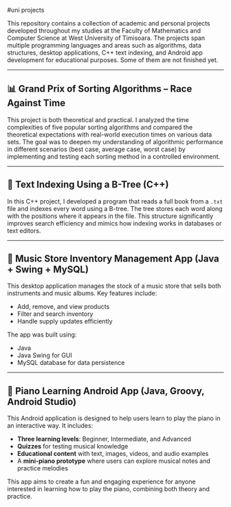 #uni projects

This repository contains a collection of academic and personal projects developed throughout my studies at the Faculty of Mathematics and Computer Science at West University of Timisoara. The projects span multiple programming languages and areas such as algorithms, data structures, desktop applications, C++ text indexing, and Android app development for educational purposes. Some of them are not finished yet.

---

## 📊 Grand Prix of Sorting Algorithms – Race Against Time

This project is both theoretical and practical. I analyzed the time complexities of five popular sorting algorithms and compared the theoretical expectations with real-world execution times on various data sets. The goal was to deepen my understanding of algorithmic performance in different scenarios (best case, average case, worst case) by implementing and testing each sorting method in a controlled environment.

---

## 🌳 Text Indexing Using a B-Tree (C++)

In this C++ project, I developed a program that reads a full book from a `.txt` file and indexes every word using a B-tree. The tree stores each word along with the positions where it appears in the file. This structure significantly improves search efficiency and mimics how indexing works in databases or text editors.

---

## 🎵 Music Store Inventory Management App (Java + Swing + MySQL)

This desktop application manages the stock of a music store that sells both instruments and music albums. Key features include:
- Add, remove, and view products
- Filter and search inventory
- Handle supply updates efficiently

The app was built using:
- Java
- Java Swing for GUI
- MySQL database for data persistence

---

## 🎹 Piano Learning Android App (Java, Groovy, Android Studio)

This Android application is designed to help users learn to play the piano in an interactive way. It includes:
- **Three learning levels**: Beginner, Intermediate, and Advanced
- **Quizzes** for testing musical knowledge
- **Educational content** with text, images, videos, and audio examples
- A **mini-piano prototype** where users can explore musical notes and practice melodies

This app aims to create a fun and engaging experience for anyone interested in learning how to play the piano, combining both theory and practice.


